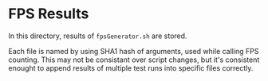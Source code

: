 # FPS Results
In this directory, results of `fpsGenerator.sh` are stored.

Each file is named by using SHA1 hash of arguments, used while calling FPS counting.
This may not be consistant over script changes, but it's consistent enought to append results of
multiple test runs into specific files correctly.
